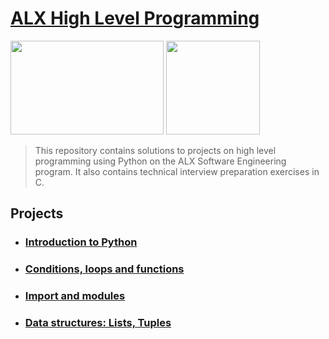 # [ALX High Level Programming](https://github.com/leulyk/alx-higher_level_programming)

<p float="left">
<img src="https://lh3.googleusercontent.com/oVJxT1yn7vwaEM8t9A5MGL6emG0j-_uqHa5H8ikWLvl6Ka-nVmUJZblqWDqPiY-S6itPLnZNgcc8rviK8AVT65l_a3zHiyctwy8=s0" width="245" height="150"/>
<img src="https://blog.holbertonschool.com/wp-content/uploads/2019/04/instagram_feed180.jpg" width = "150" height="150"/>
</p>

> This repository contains solutions to projects on high level programming using Python on the ALX Software Engineering program. It also contains technical interview preparation exercises in C.

## Projects

- ### [Introduction to Python](https://github.com/leulyk/alx-higher_level_programming/tree/main/0x00-python-hello_world)

- ### [Conditions, loops and functions](https://github.com/leulyk/alx-higher_level_programming/tree/main/0x01-python-if_else_loops_functions)

- ### [Import and modules](https://github.com/leulyk/alx-higher_level_programming/tree/main/0x02-python-import_modules)

- ### [Data structures: Lists, Tuples](https://github.com/leulyk/alx-higher_level_programming/tree/main/0x03-python-data_structures)
